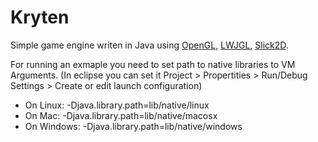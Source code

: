 # Kryten
Simple game engine writen in Java using [OpenGL](https://www.opengl.org/), [LWJGL](http://www.lwjgl.org/), [Slick2D](http://slick.ninjacave.com/).

For running an exmaple you need to set path to native libraries to VM Arguments. (In eclipse you can set it Project > Propertities > Run/Debug Settings > Create or edit launch configuration)

- On Linux: -Djava.library.path=lib/native/linux
- On Mac: -Djava.library.path=lib/native/macosx
- On Windows: -Djava.library.path=lib/native/windows
  
